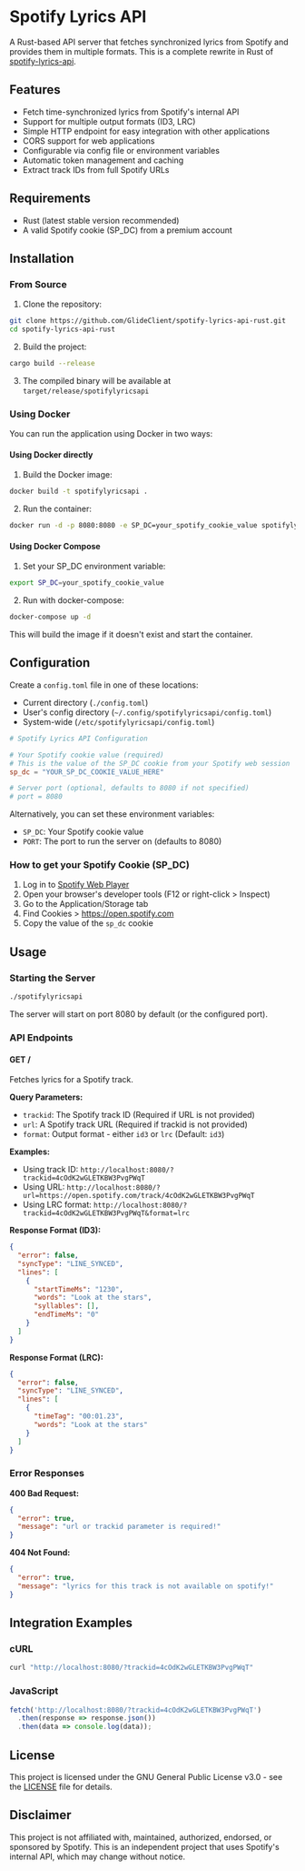 # Spotify Lyrics API

A Rust-based API server that fetches synchronized lyrics from Spotify and provides them in multiple formats. This is a complete rewrite in Rust of [spotify-lyrics-api](https://github.com/akashrchandran/spotify-lyrics-api).

## Features

- Fetch time-synchronized lyrics from Spotify's internal API
- Support for multiple output formats (ID3, LRC)
- Simple HTTP endpoint for easy integration with other applications
- CORS support for web applications
- Configurable via config file or environment variables
- Automatic token management and caching
- Extract track IDs from full Spotify URLs

## Requirements

- Rust (latest stable version recommended)
- A valid Spotify cookie (SP_DC) from a premium account

## Installation

### From Source

1. Clone the repository:
```sh
git clone https://github.com/GlideClient/spotify-lyrics-api-rust.git
cd spotify-lyrics-api-rust
```

2. Build the project:
```sh
cargo build --release
```

3. The compiled binary will be available at `target/release/spotifylyricsapi`

### Using Docker

You can run the application using Docker in two ways:

#### Using Docker directly

1. Build the Docker image:
```sh
docker build -t spotifylyricsapi .
```

2. Run the container:
```sh
docker run -d -p 8080:8080 -e SP_DC=your_spotify_cookie_value spotifylyricsapi
```

#### Using Docker Compose

1. Set your SP_DC environment variable:
```sh
export SP_DC=your_spotify_cookie_value
```

2. Run with docker-compose:
```sh
docker-compose up -d
```

This will build the image if it doesn't exist and start the container.

## Configuration

Create a `config.toml` file in one of these locations:
- Current directory (`./config.toml`)
- User's config directory (`~/.config/spotifylyricsapi/config.toml`) 
- System-wide (`/etc/spotifylyricsapi/config.toml`)

```toml
# Spotify Lyrics API Configuration

# Your Spotify cookie value (required)
# This is the value of the SP_DC cookie from your Spotify web session
sp_dc = "YOUR_SP_DC_COOKIE_VALUE_HERE"

# Server port (optional, defaults to 8080 if not specified)
# port = 8080
```

Alternatively, you can set these environment variables:
- `SP_DC`: Your Spotify cookie value
- `PORT`: The port to run the server on (defaults to 8080)

### How to get your Spotify Cookie (SP_DC)

1. Log in to [Spotify Web Player](https://open.spotify.com/)
2. Open your browser's developer tools (F12 or right-click > Inspect)
3. Go to the Application/Storage tab
4. Find Cookies > https://open.spotify.com
5. Copy the value of the `sp_dc` cookie

## Usage

### Starting the Server

```sh
./spotifylyricsapi
```

The server will start on port 8080 by default (or the configured port).

### API Endpoints

#### GET /

Fetches lyrics for a Spotify track.

**Query Parameters:**
- `trackid`: The Spotify track ID (Required if URL is not provided)
- `url`: A Spotify track URL (Required if trackid is not provided)
- `format`: Output format - either `id3` or `lrc` (Default: `id3`)

**Examples:**
- Using track ID: `http://localhost:8080/?trackid=4cOdK2wGLETKBW3PvgPWqT`
- Using URL: `http://localhost:8080/?url=https://open.spotify.com/track/4cOdK2wGLETKBW3PvgPWqT`
- Using LRC format: `http://localhost:8080/?trackid=4cOdK2wGLETKBW3PvgPWqT&format=lrc`

**Response Format (ID3):**
```json
{
  "error": false,
  "syncType": "LINE_SYNCED",
  "lines": [
    {
      "startTimeMs": "1230",
      "words": "Look at the stars",
      "syllables": [],
      "endTimeMs": "0"
    }
  ]
}
```

**Response Format (LRC):**
```json
{
  "error": false,
  "syncType": "LINE_SYNCED",
  "lines": [
    {
      "timeTag": "00:01.23",
      "words": "Look at the stars"
    }
  ]
}
```

### Error Responses

**400 Bad Request:**
```json
{
  "error": true,
  "message": "url or trackid parameter is required!"
}
```

**404 Not Found:**
```json
{
  "error": true,
  "message": "lyrics for this track is not available on spotify!"
}
```

## Integration Examples

### cURL
```sh
curl "http://localhost:8080/?trackid=4cOdK2wGLETKBW3PvgPWqT"
```

### JavaScript
```javascript
fetch('http://localhost:8080/?trackid=4cOdK2wGLETKBW3PvgPWqT')
  .then(response => response.json())
  .then(data => console.log(data));
```

## License

This project is licensed under the GNU General Public License v3.0 - see the [LICENSE](LICENSE) file for details.

## Disclaimer

This project is not affiliated with, maintained, authorized, endorsed, or sponsored by Spotify. This is an independent project that uses Spotify's internal API, which may change without notice.